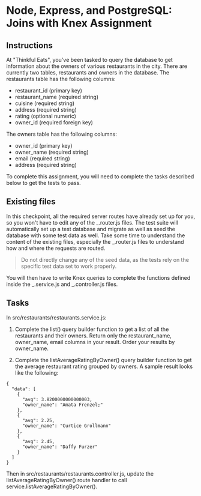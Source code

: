 # Node, Express, and PostgreSQL: Joins with Knex Assignment

## Instructions

At "Thinkful Eats", you've been tasked to query the database to get information about the owners of various restaurants in the city. There are currently two tables, restaurants and owners in the database. The restaurants table has the following columns:

- restaurant_id (primary key)
- restaurant_name (required string)
- cuisine (required string)
- address (required string)
- rating (optional numeric)
- owner_id (required foreign key)

The owners table has the following columns:

- owner_id (primary key)
- owner_name (required string)
- email (required string)
- address (required string)

To complete this assignment, you will need to complete the tasks described below to get the tests to pass.

## Existing files

In this checkpoint, all the required server routes have already set up for you, so you won't have to edit any of the _.router.js files. The test suite will automatically set up a test database and migrate as well as seed the database with some test data as well. Take some time to understand the content of the existing files, especially the _.router.js files to understand how and where the requests are routed.

> Do not directly change any of the seed data, as the tests rely on the specific test data set to work properly.

You will then have to write Knex queries to complete the functions defined inside the _.service.js and _.controller.js files.

## Tasks

In src/restaurants/restaurants.service.js:

1. Complete the list() query builder function to get a list of all the restaurants and their owners. Return only the restaurant_name, owner_name, email columns in your result. Order your results by owner_name.

2. Complete the listAverageRatingByOwner() query builder function to get the average restaurant rating grouped by owners. A sample result looks like the following:

```
{
  "data": [
    {
      "avg": 3.8200000000000003,
      "owner_name": "Amata Frenzel;"
    },
    {
      "avg": 2.25,
      "owner_name": "Curtice Grollmann"
    },
    {
      "avg": 2.45,
      "owner_name": "Daffy Furzer"
    }
  ]
}
```

Then in src/restaurants/restaurants.controller.js, update the listAverageRatingByOwner() route handler to call service.listAverageRatingByOwner().
